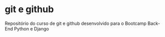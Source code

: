 # git e github
Repositório do curso de git e github desenvolvido para o Bootcamp Back-End Python e Django
